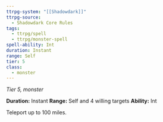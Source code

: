 ```yaml
---
ttrpg-system: "[[Shadowdark]]"
ttrpg-source:
  - Shadowdark Core Rules
tags:
  - ttrpg/spell
  - ttrpg/monster-spell
spell-ability: Int
duration: Instant
range: Self
tier: 5
class:
  - monster
---
```

*Tier 5, monster*

**Duration:** Instant
**Range:** Self and 4 willing targets
**Ability:** Int

Teleport up to 100 miles.
